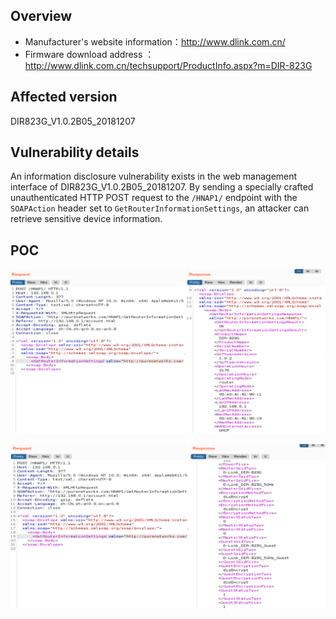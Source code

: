 ## Overview

- Manufacturer's website information：http://www.dlink.com.cn/
- Firmware download address ：http://www.dlink.com.cn/techsupport/ProductInfo.aspx?m=DIR-823G

## Affected version

DIR823G_V1.0.2B05_20181207

## Vulnerability details

An information disclosure vulnerability exists in the web management interface of DIR823G_V1.0.2B05_20181207. By sending a specially crafted unauthenticated HTTP POST request to the `/HNAP1/` endpoint with the `SOAPAction` header set to `GetRouterInformationSettings`, an attacker can retrieve sensitive device information.

## POC

![image-20241219143012159](https://raw.githubusercontent.com/abcdefg-png/images2/main/image-20241219143012159.png)

![image-20241219143033683](https://raw.githubusercontent.com/abcdefg-png/images2/main/image-20241219143033683.png)
